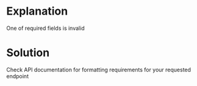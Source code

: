 # Explanation
One of required fields is invalid

# Solution
Check API documentation for formatting requirements for your requested endpoint

